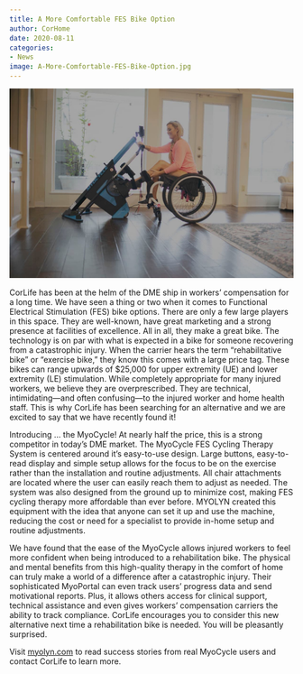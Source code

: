 ```yaml
---
title: A More Comfortable FES Bike Option
author: CorHome
date: 2020-08-11
categories: 
- News
image: A-More-Comfortable-FES-Bike-Option.jpg
---
```

![Man in wheelchair sitting at a table having a home assessment with an Occupational Therapist](A-More-Comfortable-FES-Bike-Option.jpg)

CorLife has been at the helm of the DME ship in workers’ compensation for a long time. We have seen a thing or two when it comes to Functional Electrical Stimulation (FES) bike options. There are only a few large players in this space. They are well-known, have great marketing and a strong presence at facilities of excellence. All in all, they make a great bike. The technology is on par with what is expected in a bike for someone recovering from a catastrophic injury. When the carrier hears the term “rehabilitative bike” or “exercise bike,” they know this comes with a large price tag. These bikes can range upwards of $25,000 for upper extremity (UE) and lower extremity (LE) stimulation. While completely appropriate for many injured workers, we believe they are overprescribed. They are technical, intimidating—and often confusing—to the injured worker and home health staff. This is why CorLife has been searching for an alternative and we are excited to say that we have recently found it!

Introducing … the MyoCycle! At nearly half the price, this is a strong competitor in today’s DME market. The MyoCycle FES Cycling Therapy System is centered around it’s easy-to-use design. Large buttons, easy-to-read display and simple setup allows for the focus to be on the exercise rather than the installation and routine adjustments. All chair attachments are located where the user can easily reach them to adjust as needed. The system was also designed from the ground up to minimize cost, making FES cycling therapy more affordable than ever before. MYOLYN created this equipment with the idea that anyone can set it up and use the machine, reducing the cost or need for a specialist to provide in-home setup and routine adjustments. 

We have found that the ease of the MyoCycle allows injured workers to feel more confident when being introduced to a rehabilitation bike. The physical and mental benefits from this high-quality therapy in the comfort of home can truly make a world of a difference after a catastrophic injury. Their sophisticated MyoPortal can even track users’ progress data and send motivational reports. Plus, it allows others access for clinical support, technical assistance and even gives workers’ compensation carriers the ability to track compliance. CorLife encourages you to consider this new alternative next time a rehabilitation bike is needed. You will be pleasantly surprised.    

Visit <a href="https://myolyn.com/for-home/stories/" target="_blank">myolyn.com</a> to read success stories from real MyoCycle users and contact CorLife to learn more.